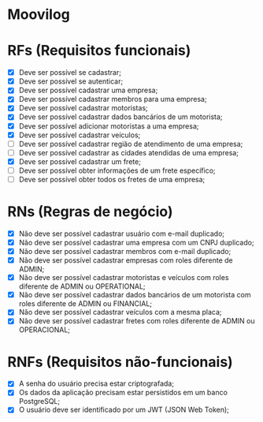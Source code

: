 # Moovilog

# RFs (Requisitos funcionais)

- [x] Deve ser possível se cadastrar;
- [x] Deve ser possível se autenticar;
- [x] Deve ser possível cadastrar uma empresa;
- [x] Deve ser possível cadastrar membros para uma empresa;
- [x] Deve ser possível cadastrar motoristas;
- [x] Deve ser possível cadastrar dados bancários de um motorista;
- [x] Deve ser possível adicionar motoristas a uma empresa;
- [x] Deve ser possível cadastrar veículos;
- [ ] Deve ser possível cadastrar região de atendimento de uma empresa;
- [ ] Deve ser possível cadastrar as cidades atendidas de uma empresa;
- [x] Deve ser possível cadastrar um frete;
- [ ] Deve ser possível obter informações de um frete específico;
- [ ] Deve ser possível obter todos os fretes de uma empresa;

# RNs (Regras de negócio)

- [x] Não deve ser possível cadastrar usuário com e-mail duplicado;
- [x] Não deve ser possível cadastrar uma empresa com um CNPJ duplicado;
- [x] Não deve ser possível cadastrar membros com e-mail duplicado;
- [x] Não deve ser possível cadastrar empresas com roles diferente de ADMIN;
- [x] Não deve ser possível cadastrar motoristas e veículos com roles diferente de ADMIN ou OPERATIONAL;
- [x] Não deve ser possível cadastrar dados bancários de um motorista com roles diferente de ADMIN ou FINANCIAL;
- [x] Não deve ser possível cadastrar veículos com a mesma placa;
- [x] Não deve ser possível cadastrar fretes com roles diferente de ADMIN ou OPERACIONAL;

# RNFs (Requisitos não-funcionais)

- [x] A senha do usuário precisa estar criptografada;
- [x] Os dados da aplicação precisam estar persistidos em um banco PostgreSQL;
- [x] O usuário deve ser identificado por um JWT (JSON Web Token);
